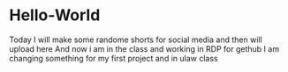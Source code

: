 # Hello-World
Today I will make some randome shorts for social media and then will upload here
And now i am in the class and working in RDP for gethub
I am changing something for my first project and in ulaw class
